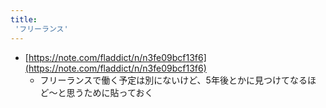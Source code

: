 ```yaml
---
title:
 'フリーランス'
---
```


- [https://note.com/fladdict/n/n3fe09bcf13f6](https://note.com/fladdict/n/n3fe09bcf13f6)
    - フリーランスで働く予定は別にないけど、5年後とかに見つけてなるほど〜と思うために貼っておく